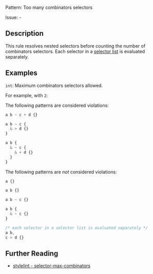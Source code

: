 Pattern: Too many combinators selectors

Issue: -

## Description

This rule resolves nested selectors before counting the number of combinators selectors. Each selector in a [selector list](https://www.w3.org/TR/selectors4/#selector-list) is evaluated separately.

## Examples

`int`: Maximum combinators selectors allowed.

For example, with `2`:

The following patterns are considered violations:

```css
a b ~ c + d {}
```

```css
a b ~ c {
  & > d {}
}
```

```css
a b {
  & ~ c {
    & + d {}
  }
}
```

The following patterns are *not* considered violations:

```css
a {}
```

```css
a b {}
```

```css
a b ~ c {}
```

```css
a b {
  & ~ c {}
}
```

```css
/* each selector in a selector list is evaluated separately */
a b,
c > d {}
```

## Further Reading

* [stylelint - selector-max-combinators](https://stylelint.io/user-guide/rules/selector-max-combinators)